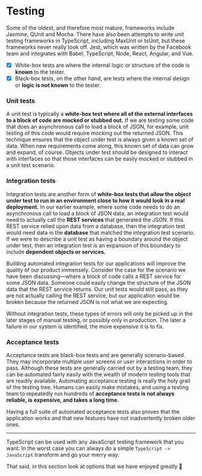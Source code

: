 # Testing
Some of the oldest, and therefore most mature, frameworks include Jasmine, QUnit and Mocha.
There have also been attempts to write unit testing frameworks in TypeScript, including MaxUnit or tsUnit, but these frameworks never really took off.
Jest, which was written by the Facebook team and integrates with Babel, TypeScript, Node, React, Angular, and Vue.

- [x] White-box tests are where the internal logic or structure of the code is **known** to the tester.
- [x] Black-box tests, on the other hand, are tests where the internal design or **logic is not known** to the tester.

### Unit tests

A unit test is typically a **white-box test where all of the external interfaces to a block of code are mocked or stubbed out.** If we are testing some code that does an asynchronous call to load a block of JSON, for example, unit testing of this code would require mocking out the returned JSON. This technique ensures that the object under test is always given a known set of data. When new requirements come along, this known set of data can grow and expand, of course. Objects under test should be designed to interact with interfaces so that those interfaces can be easily mocked or stubbed in a unit test scenario.

### Integration tests

Integration tests are another form of **white-box tests that allow the object under test to run in an environment close to how it would look in a real deployment.** In our earlier example, where some code needs to do an asynchronous call to load a block of JSON data, an integration test would need to actually call the **REST services** that generated the JSON. If this REST service relied upon data from a database, then the integration test would need data in the **database** that matched the integration test scenario. If we were to describe a unit test as having a boundary around the object under test, then an integration test is an expansion of this boundary to include **dependent objects or services.**

Building automated integration tests for our applications will improve the quality of our product immensely. Consider the case for the scenario we have been discussing—where a block of code calls a REST service for some JSON data. Someone could easily change the structure of the JSON data that the REST service returns. Our unit tests would still pass, as they are not actually calling the REST service, but our application would be broken because the returned JSON is not what we are expecting.

Without integration tests, these types of errors will only be picked up in the later stages of manual testing, or possibly only in production. The later a failure in our system is identified, the more expensive it is to fix.


### Acceptance tests

Acceptance tests are black-box tests and are generally scenario-based. They may incorporate multiple user screens or user interactions in order to pass. Although these tests are generally carried out by a testing team, they can be automated fairly easily with the wealth of modern testing tools that are readily available. Automating acceptance testing is really the holy grail of the testing tree. Humans can easily make mistakes, and using a testing team to repeatedly run hundreds of **acceptance tests is not always reliable, is expensive, and takes a long time.**

Having a full suite of automated acceptance tests also proves that the application works and that new features have not inadvertently broken older ones.

---

TypeScript can be used with any JavaScript testing framework that you want. In the worst case you can always do a simple `TypeScript -> JavaScript` transform and go your merry way. 

That said, in this section look at options that we have enjoyed greatly 🌹
